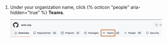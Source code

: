 1. Under your organization name, click {% octicon "people" aria-hidden="true" %} **Teams**.

   ![Screenshot of the horizontal navigation bar for an organization. A tab, labeled with the people icon and "Teams," is outlined in dark orange.](/assets/images/help/organizations/organization-teams-tab.png)